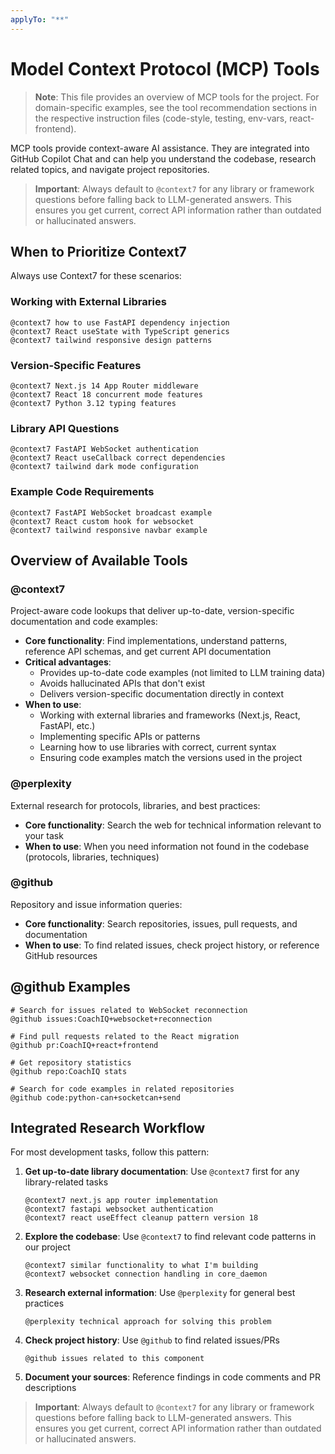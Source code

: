 ```yaml
---
applyTo: "**"
---
```


# Model Context Protocol (MCP) Tools

> **Note**: This file provides an overview of MCP tools for the project. For domain-specific examples, see the tool recommendation sections in the respective instruction files (code-style, testing, env-vars, react-frontend).

MCP tools provide context-aware AI assistance. They are integrated into GitHub Copilot Chat and can help you understand the codebase, research related topics, and navigate project repositories.

> **Important**: Always default to `@context7` for any library or framework questions before falling back to LLM-generated answers. This ensures you get current, correct API information rather than outdated or hallucinated answers.

## When to Prioritize Context7

Always use Context7 for these scenarios:

### Working with External Libraries

```
@context7 how to use FastAPI dependency injection
@context7 React useState with TypeScript generics
@context7 tailwind responsive design patterns
```

### Version-Specific Features

```
@context7 Next.js 14 App Router middleware
@context7 React 18 concurrent mode features
@context7 Python 3.12 typing features
```

### Library API Questions

```
@context7 FastAPI WebSocket authentication
@context7 React useCallback correct dependencies
@context7 tailwind dark mode configuration
```

### Example Code Requirements

```
@context7 FastAPI WebSocket broadcast example
@context7 React custom hook for websocket
@context7 tailwind responsive navbar example
```

## Overview of Available Tools

### @context7

Project-aware code lookups that deliver up-to-date, version-specific documentation and code examples:

- **Core functionality**: Find implementations, understand patterns, reference API schemas, and get current API documentation
- **Critical advantages**:
  - Provides up-to-date code examples (not limited to LLM training data)
  - Avoids hallucinated APIs that don't exist
  - Delivers version-specific documentation directly in context
- **When to use**:
  - Working with external libraries and frameworks (Next.js, React, FastAPI, etc.)
  - Implementing specific APIs or patterns
  - Learning how to use libraries with correct, current syntax
  - Ensuring code examples match the versions used in the project

### @perplexity

External research for protocols, libraries, and best practices:

- **Core functionality**: Search the web for technical information relevant to your task
- **When to use**: When you need information not found in the codebase (protocols, libraries, techniques)

### @github

Repository and issue information queries:

- **Core functionality**: Search repositories, issues, pull requests, and documentation
- **When to use**: To find related issues, check project history, or reference GitHub resources

## @github Examples

```
# Search for issues related to WebSocket reconnection
@github issues:CoachIQ+websocket+reconnection

# Find pull requests related to the React migration
@github pr:CoachIQ+react+frontend

# Get repository statistics
@github repo:CoachIQ stats

# Search for code examples in related repositories
@github code:python-can+socketcan+send
```

## Integrated Research Workflow

For most development tasks, follow this pattern:

1. **Get up-to-date library documentation**: Use `@context7` first for any library-related tasks

   ```
   @context7 next.js app router implementation
   @context7 fastapi websocket authentication
   @context7 react useEffect cleanup pattern version 18
   ```

2. **Explore the codebase**: Use `@context7` to find relevant code patterns in our project

   ```
   @context7 similar functionality to what I'm building
   @context7 websocket connection handling in core_daemon
   ```

3. **Research external information**: Use `@perplexity` for general best practices

   ```
   @perplexity technical approach for solving this problem
   ```

4. **Check project history**: Use `@github` to find related issues/PRs

   ```
   @github issues related to this component
   ```

5. **Document your sources**: Reference findings in code comments and PR descriptions

> **Important**: Always default to `@context7` for any library or framework questions before falling back to LLM-generated answers. This ensures you get current, correct API information rather than outdated or hallucinated answers.
